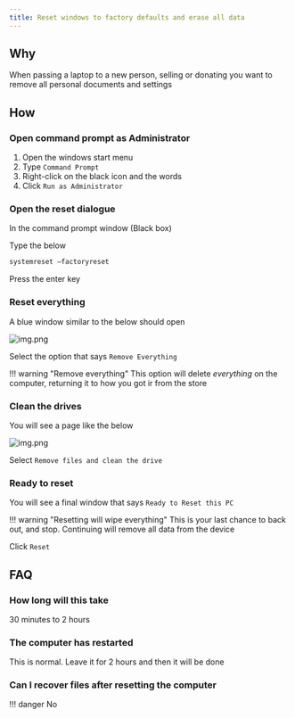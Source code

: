 ```yaml
---
title: Reset windows to factory defaults and erase all data
---
```


## Why

When passing a laptop to a new person, selling or donating you want to remove all personal documents and settings

## How

### Open command prompt as Administrator

1. Open the windows start menu
2. Type `Command Prompt`
3. Right-click on the black icon and the words
4. Click `Run as Administrator`

### Open the reset dialogue

In the command prompt window (Black box)

Type the below

```powershell
systemreset –factoryreset
```

Press the enter key

### Reset everything

A blue window similar to the below should open

![img.png](../../assets/rest-windows.png)

Select the option that says `Remove Everything`

!!! warning "Remove everything"
    This option will delete *everything* on the computer, returning it to how you got ir from the store

### Clean the drives

You will see a page like the below

![img.png](../../assets/windows-clean-the-drives.png)

Select `Remove files and clean the drive`

### Ready to reset

You will see a final window that says `Ready to Reset this PC`

!!! warning "Resetting will wipe everything"
    This is your last chance to back out, and stop. Continuing will remove all data from the device

Click `Reset`

## FAQ

### How long will this take

30 minutes to 2 hours

### The computer has restarted

This is normal. Leave it for 2 hours and then it will be done

### Can I recover files after resetting the computer

!!! danger
    No
